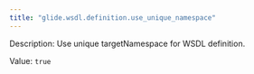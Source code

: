 ```yaml
---
title: "glide.wsdl.definition.use_unique_namespace"
---
```


Description: Use unique targetNamespace for WSDL definition.

Value: `true`